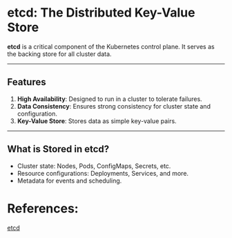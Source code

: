 # etcd: The Distributed Key-Value Store

**etcd** is a critical component of the Kubernetes control plane. It serves as the backing store for all cluster data.

---

## **Features**
1. **High Availability**: Designed to run in a cluster to tolerate failures.
2. **Data Consistency**: Ensures strong consistency for cluster state and configuration.
3. **Key-Value Store**: Stores data as simple key-value pairs.

---

## **What is Stored in etcd?**
- Cluster state: Nodes, Pods, ConfigMaps, Secrets, etc.
- Resource configurations: Deployments, Services, and more.
- Metadata for events and scheduling.

# References:
[etcd](https://etcd.io/)